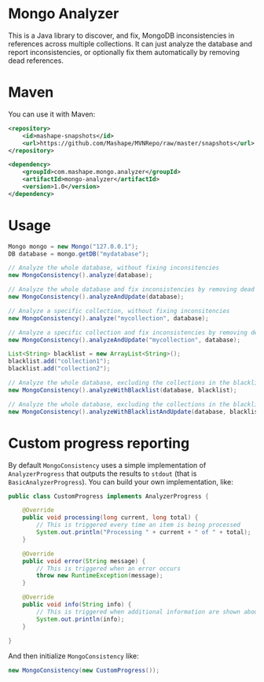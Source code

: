 # Mongo Analyzer

This is a Java library to discover, and fix, MongoDB inconsistencies in references across multiple collections. It can just analyze the database and report inconsistencies, or optionally fix them automatically by removing dead references.

# Maven

You can use it with Maven:

```xml
<repository>
    <id>mashape-snapshots</id>
    <url>https://github.com/Mashape/MVNRepo/raw/master/snapshots</url>
</repository>

<dependency>
    <groupId>com.mashape.mongo.analyzer</groupId>
    <artifactId>mongo-analyzer</artifactId>
    <version>1.0</version>
</dependency>
```

# Usage

```java
Mongo mongo = new Mongo("127.0.0.1");
DB database = mongo.getDB("mydatabase");

// Analyze the whole database, without fixing inconsitencies
new MongoConsistency().analyze(database);

// Analyze the whole database and fix inconsistencies by removing dead references
new MongoConsistency().analyzeAndUpdate(database);

// Analyze a specific collection, without fixing inconsitencies
new MongoConsistency().analyze("mycollection", database);

// Analyze a specific collection and fix inconsistencies by removing dead references
new MongoConsistency().analyzeAndUpdate("mycollection", database);

List<String> blacklist = new ArrayList<String>();
blacklist.add("collection1");
blacklist.add("collection2");

// Analyze the whole database, excluding the collections in the blacklist
new MongoConsistency().analyzeWithBlacklist(database, blacklist);

// Analyze the whole database, excluding the collections in the blacklist, and fix inconsistencies by removing dead references
new MongoConsistency().analyzeWithBlacklistAndUpdate(database, blacklist);
```

# Custom progress reporting

By default `MongoConsistency` uses a simple implementation of `AnalyzerProgress` that outputs the results to `stdout` (that is `BasicAnalyzerProgress`). You can build your own implementation, like:

```java
public class CustomProgress implements AnalyzerProgress {

	@Override
	public void processing(long current, long total) {
		// This is triggered every time an item is being processed
		System.out.println("Processing " + current + " of " + total);
	}

	@Override
	public void error(String message) {
		// This is triggered when an error occurs
		throw new RuntimeException(message);
	}

	@Override
	public void info(String info) {
		// This is triggered when additional information are shown about the current operation
		System.out.println(info);
	}
		
}
```

And then initialize `MongoConsistency` like:

```java
new MongoConsistency(new CustomProgress());
```
